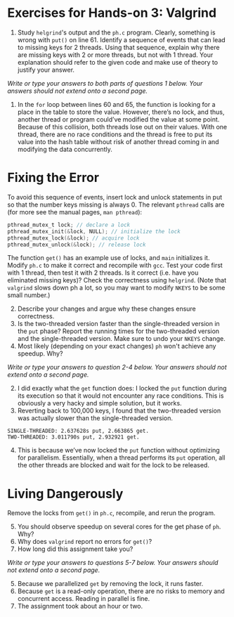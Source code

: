 # Exercises for Hands-on 3: Valgrind

1. Study `helgrind`'s output and the `ph.c` program. Clearly, something is wrong with `put()` on line 61. Identify a sequence of events that can lead to missing keys for 2 threads. Using that sequence, explain why there are missing keys with 2 or more threads, but not with 1 thread. Your explanation should refer to the given code and make use of theory to justify your answer.

*Write or type your answers to both parts of questions 1 below. Your answers should not extend onto a second page.*

1. In the `for` loop between lines 60 and 65, the function is looking for a place in the table to store the value. However, there’s no lock, and thus, another thread or program could’ve modified the value at some point. Because of this collision, both threads lose out on their values. With one thread, there are no race conditions and the thread is free to put its value into the hash table without risk of another thread coming in and modifying the data concurrently.

# Fixing the Error
To avoid this sequence of events, insert lock and unlock statements in put so that the number keys missing is always 0. The relevant `pthread` calls are (for more see the manual pages, `man pthread`):
```c
pthread_mutex_t lock; // declare a lock
pthread_mutex_init(&lock, NULL); // initialize the lock
pthread_mutex_lock(&lock); // acquire lock
pthread_mutex_unlock(&lock); // release lock
```
The function `get()` has an example use of locks, and `main` initializes it.
Modify `ph.c` to make it correct and recompile with `gcc`. Test your code first with 1 thread, then test it with 2 threads. Is it correct (i.e. have you eliminated missing keys)? Check the correctness using `helgrind`. (Note that `valgrind` slows down ph a lot, so you may want to modify `NKEYS` to be some small number.)

2. Describe your changes and argue why these changes ensure correctness.
3. Is the two-threaded version faster than the single-threaded version in the `put` phase? Report the running times for the two-threaded version and the single-threaded version. Make sure to undo your `NKEYS` change.
4. Most likely (depending on your exact changes) `ph` won't achieve any speedup. Why?

*Write or type your answers to question 2-4 below. Your answers should not extend onto a second page.*

2. I did exactly what the `get` function does: I locked the `put` function during its execution so that it would not encounter any race conditions. This is obviously a very hacky and simple solution, but it works.
3. Reverting back to 100,000 keys, I found that the two-threaded version was actually slower than the
 single-threaded version.
 ```
 SINGLE-THREADED: 2.637628s put, 2.663865 get.
 TWO-THREADED: 3.011790s put, 2.932921 get.
 ```
4. This is because we’ve now locked the `put` function without optimizing for parallelism. Essentially, when
a thread performs its `put` operation, all the other threads are blocked and wait for the lock to be released.

# Living Dangerously
Remove the locks from `get()` in `ph.c`, recompile, and rerun the program.

5. You should observe speedup on several cores for the get phase of `ph`. Why?
6. Why does `valgrind` report no errors for `get()`?
7. How long did this assignment take you?

*Write or type your answers to questions 5-7 below. Your answers should not extend onto a second page.*

5. Because we parallelized `get` by removing the lock, it runs faster.
6. Because `get` is a read-only operation, there are no risks to memory and concurrent access.
Reading in parallel is fine.
7. The assignment took about an hour or two.
